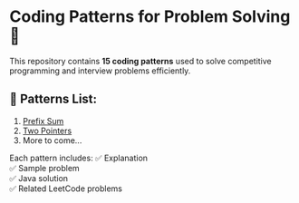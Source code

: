 # Coding Patterns for Problem Solving 🚀

This repository contains **15 coding patterns** used to solve competitive programming and interview problems efficiently.

## 📌 Patterns List:
1. [Prefix Sum](patterns/1_Prefix_Sum.md)
2. [Two Pointers](patterns/2_Two_Pointers.md)
3. More to come...

Each pattern includes:
✅ Explanation  
✅ Sample problem  
✅ Java solution  
✅ Related LeetCode problems  
